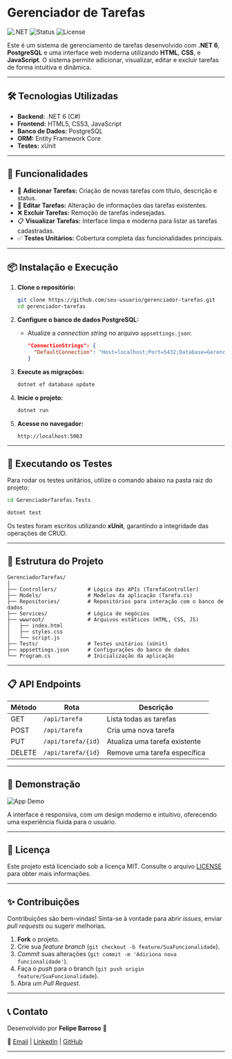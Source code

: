 ﻿# Gerenciador de Tarefas

![.NET](https://img.shields.io/badge/.NET-6.0-purple)
![Status](https://img.shields.io/badge/build-passing-brightgreen)
![License](https://img.shields.io/badge/license-MIT-blue)

Este é um sistema de gerenciamento de tarefas desenvolvido com **.NET 6**, **PostgreSQL** e uma interface web moderna utilizando **HTML**, **CSS**, e **JavaScript**. O sistema permite adicionar, visualizar, editar e excluir tarefas de forma intuitiva e dinâmica.

---

## 🛠️ Tecnologias Utilizadas

- **Backend:** .NET 6 (C#)
- **Frontend:** HTML5, CSS3, JavaScript
- **Banco de Dados:** PostgreSQL
- **ORM:** Entity Framework Core
- **Testes:** xUnit

---

## 🚀 Funcionalidades

- 📌 **Adicionar Tarefas:** Criação de novas tarefas com título, descrição e status.
- 📝 **Editar Tarefas:** Alteração de informações das tarefas existentes.
- ❌ **Excluir Tarefas:** Remoção de tarefas indesejadas.
- 📋 **Visualizar Tarefas:** Interface limpa e moderna para listar as tarefas cadastradas.
- ✅ **Testes Unitários:** Cobertura completa das funcionalidades principais.

---

## 📦 Instalação e Execução

1. **Clone o repositório:**
   ```bash
   git clone https://github.com/seu-usuario/gerenciador-tarefas.git
   cd gerenciador-tarefas
   ```

2. **Configure o banco de dados PostgreSQL:**
   - Atualize a *connection string* no arquivo `appsettings.json`:
     ```json
     "ConnectionStrings": {
       "DefaultConnection": "Host=localhost;Port=5432;Database=GerenciadorTarefas;Username=postgres;Password=sua_senha"
     }
     ```

3. **Execute as migrações:**
   ```bash
   dotnet ef database update
   ```

4. **Inicie o projeto:**
   ```bash
   dotnet run
   ```

5. **Acesse no navegador:**
   ```
   http://localhost:5063
   ```

---

## 🧪 Executando os Testes

Para rodar os testes unitários, utilize o comando abaixo na pasta raiz do projeto:

```bash
cd GerenciadorTarefas.Tests

dotnet test
```

Os testes foram escritos utilizando **xUnit**, garantindo a integridade das operações de CRUD.

---

## 📑 Estrutura do Projeto

```
GerenciadorTarefas/
│
├── Controllers/          # Lógica das APIs (TarefaController)
├── Models/               # Modelos da aplicação (Tarefa.cs)
├── Repositories/         # Repositórios para interação com o banco de dados
├── Services/             # Lógica de negócios
├── wwwroot/              # Arquivos estáticos (HTML, CSS, JS)
│   ├── index.html
│   ├── styles.css
│   └── script.js
├── Tests/                # Testes unitários (xUnit)
├── appsettings.json      # Configurações do banco de dados
└── Program.cs            # Inicialização da aplicação
```

---

## 📋 API Endpoints

| Método | Rota             | Descrição                    |
| ------ | ---------------- | ---------------------------- |
| GET    | `/api/tarefa`    | Lista todas as tarefas       |
| POST   | `/api/tarefa`    | Cria uma nova tarefa         |
| PUT    | `/api/tarefa/{id}` | Atualiza uma tarefa existente |
| DELETE | `/api/tarefa/{id}` | Remove uma tarefa específica |

---

## 🎨 Demonstração

![App Demo](https://via.placeholder.com/800x400.png?text=Demo+do+Gerenciador+de+Tarefas)

A interface é responsiva, com um design moderno e intuitivo, oferecendo uma experiência fluida para o usuário.

---

## 📄 Licença

Este projeto está licenciado sob a licença MIT. Consulte o arquivo [LICENSE](LICENSE) para obter mais informações.

---

## ✨ Contribuições

Contribuições são bem-vindas! Sinta-se à vontade para abrir *issues*, enviar *pull requests* ou sugerir melhorias.

1. **Fork** o projeto.
2. Crie sua *feature branch* (`git checkout -b feature/SuaFuncionalidade`).
3. *Commit* suas alterações (`git commit -m 'Adiciona nova funcionalidade'`).
4. Faça o *push* para o branch (`git push origin feature/SuaFuncionalidade`).
5. Abra um *Pull Request*.

---

## 📞 Contato

Desenvolvido por **Felipe Barroso** 🚀

📧 [Email](mailto:felipebarroso@email.com)  |  [LinkedIn](https://www.linkedin.com/in/felipebarroso)  |  [GitHub](https://github.com/seu-usuario)

---

